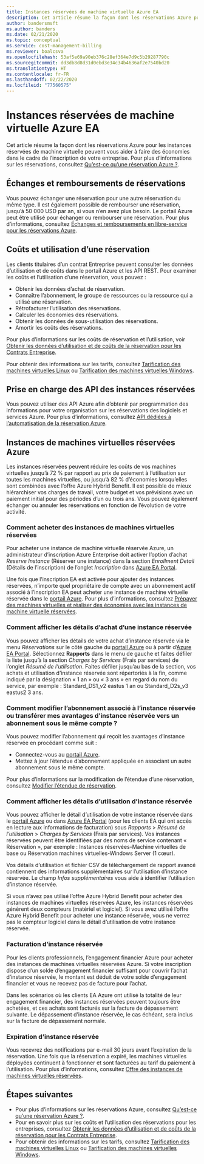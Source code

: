 ```yaml
---
title: Instances réservées de machine virtuelle Azure EA
description: Cet article résume la façon dont les réservations Azure pour les instances réservées de machine virtuelle peuvent vous aider à faire des économies dans le cadre de l’inscription de votre entreprise.
author: bandersmsft
ms.author: banders
ms.date: 02/21/2020
ms.topic: conceptual
ms.service: cost-management-billing
ms.reviewer: boalcsva
ms.openlocfilehash: 53af5e69a90eb376c28ef364e7d9c5b29287790c
ms.sourcegitcommit: dd3db8d8d31d0ebd3e34c34b4636af2e7540bd20
ms.translationtype: HT
ms.contentlocale: fr-FR
ms.lasthandoff: 02/22/2020
ms.locfileid: "77560575"
---
```

# <a name="azure-ea-vm-reserved-instances"></a>Instances réservées de machine virtuelle Azure EA

Cet article résume la façon dont les réservations Azure pour les instances réservées de machine virtuelle peuvent vous aider à faire des économies dans le cadre de l’inscription de votre entreprise. Pour plus d’informations sur les réservations, consultez [Qu’est-ce qu’une réservation Azure ?](../reservations/save-compute-costs-reservations.md).

## <a name="reservation-exchanges-and-refunds"></a>Échanges et remboursements de réservations

Vous pouvez échanger une réservation pour une autre réservation du même type. Il est également possible de rembourser une réservation, jusqu’à 50 000 USD par an, si vous n’en avez plus besoin. Le portail Azure peut être utilisé pour échanger ou rembourser une réservation. Pour plus d’informations, consultez [Échanges et remboursements en libre-service pour les réservations Azure](../reservations/exchange-and-refund-azure-reservations.md).

## <a name="reservation-costs-and-usage"></a>Coûts et utilisation d’une réservation

Les clients titulaires d’un contrat Entreprise peuvent consulter les données d’utilisation et de coûts dans le portail Azure et les API REST. Pour examiner les coûts et l’utilisation d’une réservation, vous pouvez :

- Obtenir les données d’achat de réservation.
- Connaître l’abonnement, le groupe de ressources ou la ressource qui a utilisé une réservation.
- Rétrofacturer l’utilisation des réservations.
- Calculer les économies des réservations.
- Obtenir les données de sous-utilisation des réservations.
- Amortir les coûts des réservations.

Pour plus d’informations sur les coûts de réservation et l’utilisation, voir [Obtenir les données d’utilisation et de coûts de la réservation pour les Contrats Entreprise](../reservations/understand-reserved-instance-usage-ea.md).

Pour obtenir des informations sur les tarifs, consultez [Tarification des machines virtuelles Linux](https://azure.microsoft.com/pricing/details/virtual-machines/linux/) ou [Tarification des machines virtuelles Windows](https://azure.microsoft.com/pricing/details/virtual-machines/windows/).

## <a name="reserved-instances-api-support"></a>Prise en charge des API des instances réservées

Vous pouvez utiliser des API Azure afin d’obtenir par programmation des informations pour votre organisation sur les réservations des logiciels et services Azure. Pour plus d’informations, consultez [API dédiées à l’automatisation de la réservation Azure](../reservations/reservation-apis.md).

## <a name="azure-reserved-virtual-machine-instances"></a>Instances de machines virtuelles réservées Azure

Les instances réservées peuvent réduire les coûts de vos machines virtuelles jusqu’à 72 % par rapport au prix de paiement à l’utilisation sur toutes les machines virtuelles, ou jusqu’à 82 % d’économies lorsqu’elles sont combinées avec l’offre Azure Hybrid Benefit. Il est possible de mieux hiérarchiser vos charges de travail, votre budget et vos prévisions avec un paiement initial pour des périodes d’un ou trois ans. Vous pouvez également échanger ou annuler les réservations en fonction de l’évolution de votre activité.

### <a name="how-to-buy-reserved-virtual-machine-instances"></a>Comment acheter des instances de machines virtuelles réservées

Pour acheter une instance de machine virtuelle réservée Azure, un administrateur d’inscription Azure Enterprise doit activer l’option d’achat _Reserve Instance_ (Réserver une instance) dans la section _Enrollment Detail_ (Détails de l’inscription) de l’onglet _Inscription_ dans [Azure EA Portal](https://ea.azure.com/).

Une fois que l’inscription EA est activée pour ajouter des instances réservées, n’importe quel propriétaire de compte avec un abonnement actif associé à l’inscription EA peut acheter une instance de machine virtuelle réservée dans le [portail Azure](https://aka.ms/reservations). Pour plus d’informations, consultez [Prépayer des machines virtuelles et réaliser des économies avec les instances de machine virtuelle réservées](https://go.microsoft.com/fwlink/?linkid=861721).

### <a name="how-to-view-reserved-instance-purchase-details"></a>Comment afficher les détails d’achat d’une instance réservée

Vous pouvez afficher les détails de votre achat d’instance réservée via le menu _Réservations_ sur le côté gauche du [portail Azure](https://aka.ms/reservations) ou à partir d’[Azure EA Portal](https://ea.azure.com/). Sélectionnez **Rapports** dans le menu de gauche et faites défiler la liste jusqu’à la section _Charges by Services_ (Frais par services) de l’onglet _Résumé de l’utilisation_. Faites défiler jusqu’au bas de la section, vos achats et utilisation d’instance réservée sont répertoriés à la fin, comme indiqué par la désignation « 1 an » ou « 3 ans » en regard du nom du service, par exemple : Standard_DS1_v2 eastus 1 an ou Standard_D2s_v3 eastus2 3 ans.

### <a name="how-can-i-change-the-subscription-associated-with-reserved-instance-or-transfer-my-reserved-instance-benefits-to-a-subscription-under-the-same-account"></a>Comment modifier l’abonnement associé à l’instance réservée ou transférer mes avantages d’instance réservée vers un abonnement sous le même compte ?

Vous pouvez modifier l’abonnement qui reçoit les avantages d’instance réservée en procédant comme suit :

- Connectez-vous au [portail Azure](https://aka.ms/reservations).
- Mettez à jour l’étendue d’abonnement appliquée en associant un autre abonnement sous le même compte.

Pour plus d’informations sur la modification de l’étendue d’une réservation, consultez [Modifier l’étendue de réservation](../reservations/manage-reserved-vm-instance.md#change-the-reservation-scope).

### <a name="how-to-view-reserved-instance-usage-details"></a>Comment afficher les détails d’utilisation d’instance réservée

Vous pouvez afficher le détail d’utilisation de votre instance réservée dans le [portail Azure](https://aka.ms/reservations) ou dans [Azure EA Portal](https://ea.azure.com/) (pour les clients EA qui ont accès en lecture aux informations de facturation) sous _Rapports_ > _Résumé de l’utilisation_ > _Charges by Services_ (Frais par services). Vos instances réservées peuvent être identifiées par des noms de service contenant « Réservation », par exemple : Instances réservées-Machine virtuelles de base ou Réservation machines virtuelles-Windows Server (1 cœur).

Vos détails d’utilisation et fichier CSV de téléchargement de rapport avancé contiennent des informations supplémentaires sur l’utilisation d’instance réservée. Le champ _Infos supplémentaires_ vous aide à identifier l’utilisation d’instance réservée.

Si vous n’avez pas utilisé l’offre Azure Hybrid Benefit pour acheter des instances de machines virtuelles réservées Azure, les instances réservées génèrent deux compteurs (matériel et logiciel). Si vous avez utilisé l’offre Azure Hybrid Benefit pour acheter une instance réservée, vous ne verrez pas le compteur logiciel dans le détail d’utilisation de votre instance réservée.

### <a name="reserved-instance-billing"></a>Facturation d’instance réservée

Pour les clients professionnels, l’engagement financier Azure pour acheter des instances de machines virtuelles réservées Azure. Si votre inscription dispose d’un solde d’engagement financier suffisant pour couvrir l’achat d’instance réservée, le montant est déduit de votre solde d’engagement financier et vous ne recevez pas de facture pour l’achat.

Dans les scénarios où les clients EA Azure ont utilisé la totalité de leur engagement financier, des instances réservées peuvent toujours être achetées, et ces achats sont facturés sur la facture de dépassement suivante. Le dépassement d’instance réservée, le cas échéant, sera inclus sur la facture de dépassement normale.

### <a name="reserved-instance-expiration"></a>Expiration d’instance réservée

Vous recevrez des notifications par e-mail 30 jours avant l’expiration de la réservation. Une fois que la réservation a expiré, les machines virtuelles déployées continuent à fonctionner et sont facturées au tarif du paiement à l’utilisation. Pour plus d’informations, consultez [Offre des instances de machines virtuelles réservées](https://azure.microsoft.com/pricing/reserved-vm-instances/).

## <a name="next-steps"></a>Étapes suivantes
- Pour plus d’informations sur les réservations Azure, consultez [Qu’est-ce qu’une réservation Azure ?](../reservations/save-compute-costs-reservations.md).
- Pour en savoir plus sur les coûts et l’utilisation des réservations pour les entreprises, consultez [Obtenir les données d’utilisation et de coûts de la réservation pour les Contrats Entreprise](../reservations/understand-reserved-instance-usage-ea.md).
- Pour obtenir des informations sur les tarifs, consultez [Tarification des machines virtuelles Linux](https://azure.microsoft.com/pricing/details/virtual-machines/linux/) ou [Tarification des machines virtuelles Windows](https://azure.microsoft.com/pricing/details/virtual-machines/windows/).
